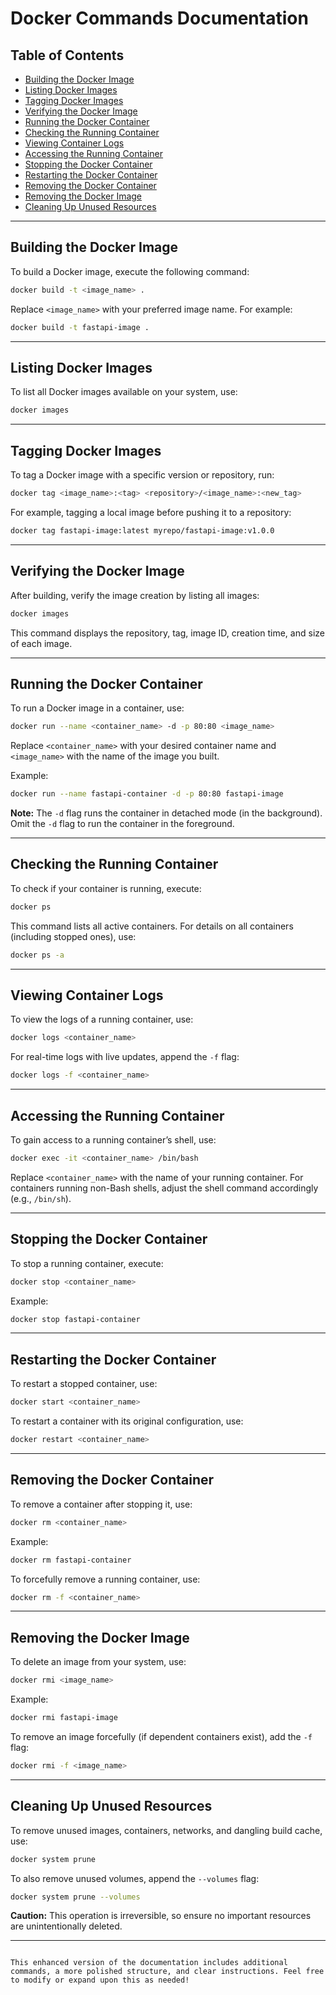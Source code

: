 # Docker Commands Documentation

## Table of Contents
- [Building the Docker Image](#building-the-docker-image)
- [Listing Docker Images](#listing-docker-images)
- [Tagging Docker Images](#tagging-docker-images)
- [Verifying the Docker Image](#verifying-the-docker-image)
- [Running the Docker Container](#running-the-docker-container)
- [Checking the Running Container](#checking-the-running-container)
- [Viewing Container Logs](#viewing-container-logs)
- [Accessing the Running Container](#accessing-the-running-container)
- [Stopping the Docker Container](#stopping-the-docker-container)
- [Restarting the Docker Container](#restarting-the-docker-container)
- [Removing the Docker Container](#removing-the-docker-container)
- [Removing the Docker Image](#removing-the-docker-image)
- [Cleaning Up Unused Resources](#cleaning-up-unused-resources)

---

## Building the Docker Image

To build a Docker image, execute the following command:

```bash
docker build -t <image_name> .
```

Replace `<image_name>` with your preferred image name. For example:

```bash
docker build -t fastapi-image .
```

---

## Listing Docker Images

To list all Docker images available on your system, use:

```bash
docker images
```

---

## Tagging Docker Images

To tag a Docker image with a specific version or repository, run:

```bash
docker tag <image_name>:<tag> <repository>/<image_name>:<new_tag>
```

For example, tagging a local image before pushing it to a repository:

```bash
docker tag fastapi-image:latest myrepo/fastapi-image:v1.0.0
```

---

## Verifying the Docker Image

After building, verify the image creation by listing all images:

```bash
docker images
```

This command displays the repository, tag, image ID, creation time, and size of each image.

---

## Running the Docker Container

To run a Docker image in a container, use:

```bash
docker run --name <container_name> -d -p 80:80 <image_name>
```

Replace `<container_name>` with your desired container name and `<image_name>` with the name of the image you built.

Example:

```bash
docker run --name fastapi-container -d -p 80:80 fastapi-image
```

**Note:** The `-d` flag runs the container in detached mode (in the background). Omit the `-d` flag to run the container in the foreground.

---

## Checking the Running Container

To check if your container is running, execute:

```bash
docker ps
```

This command lists all active containers. For details on all containers (including stopped ones), use:

```bash
docker ps -a
```

---

## Viewing Container Logs

To view the logs of a running container, use:

```bash
docker logs <container_name>
```

For real-time logs with live updates, append the `-f` flag:

```bash
docker logs -f <container_name>
```

---

## Accessing the Running Container

To gain access to a running container’s shell, use:

```bash
docker exec -it <container_name> /bin/bash
```

Replace `<container_name>` with the name of your running container. For containers running non-Bash shells, adjust the shell command accordingly (e.g., `/bin/sh`).

---

## Stopping the Docker Container

To stop a running container, execute:

```bash
docker stop <container_name>
```

Example:

```bash
docker stop fastapi-container
```

---

## Restarting the Docker Container

To restart a stopped container, use:

```bash
docker start <container_name>
```

To restart a container with its original configuration, use:

```bash
docker restart <container_name>
```

---

## Removing the Docker Container

To remove a container after stopping it, use:

```bash
docker rm <container_name>
```

Example:

```bash
docker rm fastapi-container
```

To forcefully remove a running container, use:

```bash
docker rm -f <container_name>
```

---

## Removing the Docker Image

To delete an image from your system, use:

```bash
docker rmi <image_name>
```

Example:

```bash
docker rmi fastapi-image
```

To remove an image forcefully (if dependent containers exist), add the `-f` flag:

```bash
docker rmi -f <image_name>
```

---

## Cleaning Up Unused Resources

To remove unused images, containers, networks, and dangling build cache, use:

```bash
docker system prune
```

To also remove unused volumes, append the `--volumes` flag:

```bash
docker system prune --volumes
```

**Caution:** This operation is irreversible, so ensure no important resources are unintentionally deleted.

---

```

This enhanced version of the documentation includes additional commands, a more polished structure, and clear instructions. Feel free to modify or expand upon this as needed!